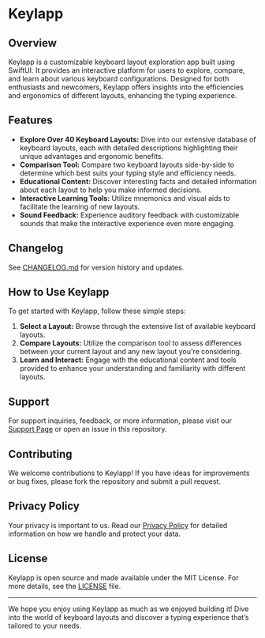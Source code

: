 # Keylapp

## Overview
Keylapp is a customizable keyboard layout exploration app built using SwiftUI. It provides an interactive platform for users to explore, compare, and learn about various keyboard configurations. Designed for both enthusiasts and newcomers, Keylapp offers insights into the efficiencies and ergonomics of different layouts, enhancing the typing experience.

## Features
- **Explore Over 40 Keyboard Layouts:** Dive into our extensive database of keyboard layouts, each with detailed descriptions highlighting their unique advantages and ergonomic benefits.
- **Comparison Tool:** Compare two keyboard layouts side-by-side to determine which best suits your typing style and efficiency needs.
- **Educational Content:** Discover interesting facts and detailed information about each layout to help you make informed decisions.
- **Interactive Learning Tools:** Utilize mnemonics and visual aids to facilitate the learning of new layouts.
- **Sound Feedback:** Experience auditory feedback with customizable sounds that make the interactive experience even more engaging.

## Changelog
See [CHANGELOG.md](./Changelog.md) for version history and updates.

## How to Use Keylapp
To get started with Keylapp, follow these simple steps:
1. **Select a Layout:** Browse through the extensive list of available keyboard layouts.
2. **Compare Layouts:** Utilize the comparison tool to assess differences between your current layout and any new layout you're considering.
3. **Learn and Interact:** Engage with the educational content and tools provided to enhance your understanding and familiarity with different layouts.

## Support
For support inquiries, feedback, or more information, please visit our [Support Page](https://github.com/KuuuGR/Keylapp/blob/main/SUPPORT.md) or open an issue in this repository.

## Contributing
We welcome contributions to Keylapp! If you have ideas for improvements or bug fixes, please fork the repository and submit a pull request.

## Privacy Policy
Your privacy is important to us. Read our [Privacy Policy](https://github.com/KuuuGR/Keylapp/blob/main/PrivacyPolicy.md) for detailed information on how we handle and protect your data.

## License
Keylapp is open source and made available under the MIT License. For more details, see the [LICENSE](https://github.com/KuuuGR/Keylapp/blob/main/LICENSE.md) file.

---

We hope you enjoy using Keylapp as much as we enjoyed building it! Dive into the world of keyboard layouts and discover a typing experience that’s tailored to your needs.
